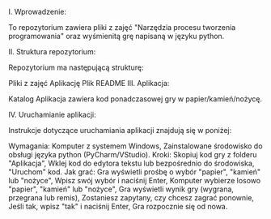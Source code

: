 I. Wprowadzenie:

To repozytorium zawiera pliki z zajęć "Narzędzia procesu tworzenia programowania" oraz wyśmienitą grę napisaną w języku python.

II. Struktura repozytorium:

Repozytorium ma następującą strukturę:

Pliki z zajęć
Aplikację
Plik README
III. Aplikacja:

Katalog Aplikacja zawiera kod ponadczasowej gry w papier/kamień/nożycę.

IV. Uruchamianie aplikacji:

Instrukcje dotyczące uruchamiania aplikacji znajdują się w poniżej:

Wymagania:
Komputer z systemem Windows,
Zainstalowane środowisko do obsługi języka python (PyCharm/VStudio).
Kroki:
Skopiuj kod gry z folderu "Aplikacja",
Wklej kod do edytora tekstu lub bezpośrednio do środowiska,
"Uruchom" kod.
Jak grać:
Gra wyświetli prośbę o wybór "papier", "kamień" lub "nożyce",
Wpisz swój wybór i naciśnij Enter,
Komputer wybierze losowo "papier", "kamień" lub "nożyce",
Gra wyświetli wynik gry (wygrana, przegrana lub remis),
Zostaniesz zapytany, czy chcesz zagrać ponownie,
Jeśli tak, wpisz "tak" i naciśnij Enter,
Gra rozpocznie się od nowa.
